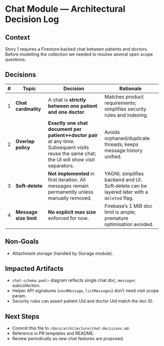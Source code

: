 # Chat Module — Architectural Decision Log


## Context

Story 1 requires a Firestore‐backed chat between patients and doctors. Before modelling the collection we needed to resolve several open scope questions.

## Decisions

| # | Topic                  | Decision                                                                                                                                     | Rationale                                                                                 |
| - | ---------------------- | -------------------------------------------------------------------------------------------------------------------------------------------- |-------------------------------------------------------------------------------------------|
| 1 | **Chat cardinality**   | A chat is **strictly between one patient and one doctor**.                                                                                   | Matches product requirements; simplifies security rules and indexing.                     |
| 2 | **Overlap policy**     | **Exactly one chat document per patient↔doctor pair** at any time. Subsequent visits reuse the same chat; the UI will show visit separators. | Avoids orphaned/duplicate threads; keeps message history unified.                         |
| 3 | **Soft‑delete**        | **Not implemented** in first iteration. All messages remain permanently unless manually removed.                                             | YAGNI; simplifies backend and UI. Soft‑delete can be layered later with a `deleted` flag. |
| 4 | **Message size limit** | **No explicit max size** enforced for now.                                                                                                   | Firebase’s 1 MiB doc limit is ample; premature optimisation avoided.                      |

## Non‑Goals

* Attachment storage (handled by Storage module).

## Impacted Artifacts

* `chat-schema.puml`– diagram reflects single chat doc, `messages` subcollection.
* Helper API signatures (`sendMessage`, `listMessages`) don’t need visit scope param.
* Security rules can assert patient Uid and doctor Uid match the doc ID.

## Next Steps

* Commit this file to `/docs/architecture/chat-decisions.md`.
* Reference in PR templates and README.
* Review periodically as new chat features are proposed.
